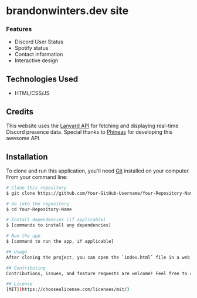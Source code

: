 # brandonwinters.dev site


### Features
- Discord User Status
- Spotify status
- Contact information
- Interactive design

## Technologies Used
- HTML/CSS/JS

## Credits
This website uses the [Lanyard API](https://github.com/Phineas/lanyard) for fetching and displaying real-time Discord presence data. Special thanks to [Phineas](https://github.com/Phineas) for developing this awesome API.

## Installation
To clone and run this application, you'll need [Git](https://git-scm.com) installed on your computer. From your command line:

```bash
# Clone this repository
$ git clone https://github.com/Your-GitHub-Username/Your-Repository-Name

# Go into the repository
$ cd Your-Repository-Name

# Install dependencies (if applicable)
$ [commands to install any dependencies]

# Run the app
$ [command to run the app, if applicable]

## Usage
After cloning the project, you can open the `index.html` file in a web browser to view the website locally. For development purposes, you can use a local server to preview live changes.

## Contributing
Contributions, issues, and feature requests are welcome! Feel free to check [issues page](link-to-your-repo-issues-page).

## License
[MIT](https://choosealicense.com/licenses/mit/)
